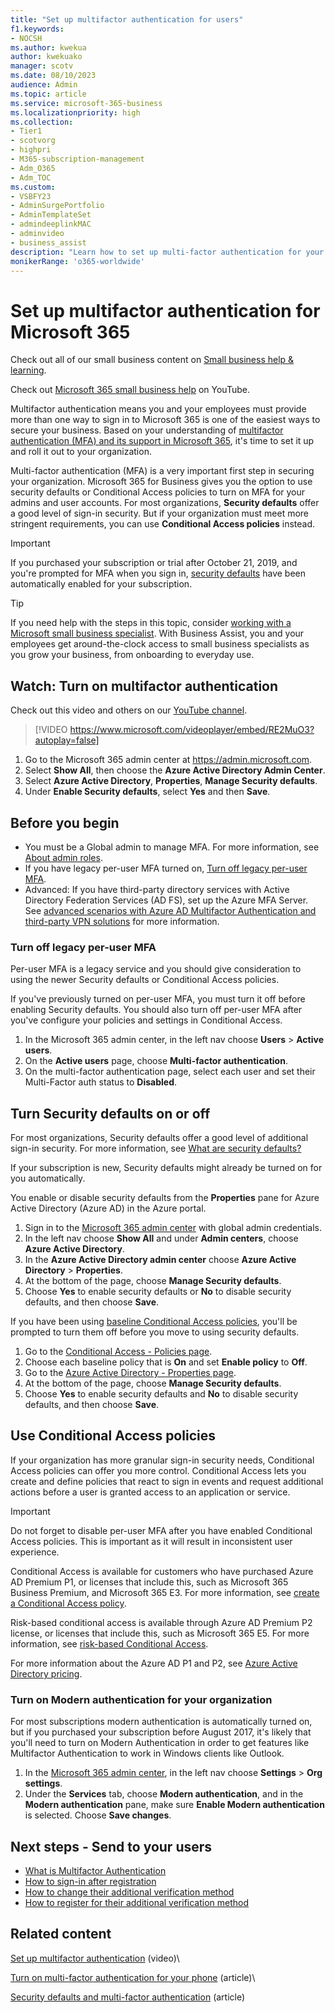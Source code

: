 ```yaml
---
title: "Set up multifactor authentication for users"
f1.keywords:
- NOCSH
ms.author: kwekua
author: kwekuako
manager: scotv
ms.date: 08/10/2023
audience: Admin
ms.topic: article
ms.service: microsoft-365-business
ms.localizationpriority: high
ms.collection: 
- Tier1
- scotvorg
- highpri
- M365-subscription-management
- Adm_O365
- Adm_TOC
ms.custom: 
- VSBFY23
- AdminSurgePortfolio
- AdminTemplateSet
- admindeeplinkMAC
- adminvideo
- business_assist
description: "Learn how to set up multi-factor authentication for your organization."
monikerRange: 'o365-worldwide'
---
```


# Set up multifactor authentication for Microsoft 365

Check out all of our small business content on [Small business help & learning](https://go.microsoft.com/fwlink/?linkid=2224585).

Check out [Microsoft 365 small business help](https://go.microsoft.com/fwlink/?linkid=2197659) on YouTube.

Multifactor authentication means you and your employees must provide more than one way to sign in to Microsoft 365 is one of the easiest ways to secure your business. Based on your understanding of [multifactor authentication (MFA) and its support in Microsoft 365](multi-factor-authentication-microsoft-365.md), it's time to set it up and roll it out to your organization.

Multi-factor authentication (MFA) is a very important first step in securing your organization. Microsoft 365 for Business gives you the option to use security defaults or Conditional Access policies to turn on MFA for your admins and user accounts. For most organizations, **Security defaults** offer a good level of sign-in security. But if your organization must meet more stringent requirements, you can use **Conditional Access policies** instead.

> [!IMPORTANT]
> If you purchased your subscription or trial after October 21, 2019, and you're prompted for MFA when you sign in, [security defaults](/azure/active-directory/fundamentals/concept-fundamentals-security-defaults) have been automatically enabled for your subscription.

> [!TIP]
> If you need help with the steps in this topic, consider [working with a Microsoft small business specialist](https://go.microsoft.com/fwlink/?linkid=2186871). With Business Assist, you and your employees get around-the-clock access to small business specialists as you grow your business, from onboarding to everyday use.

## Watch: Turn on multifactor authentication

Check out this video and others on our [YouTube channel](https://go.microsoft.com/fwlink/?linkid=2197909).

> [!VIDEO https://www.microsoft.com/videoplayer/embed/RE2MuO3?autoplay=false]

1. Go to the Microsoft 365 admin center at <a href="https://admin.microsoft.com/ " target="_blank">https://admin.microsoft.com</a>.
1. Select  **Show All**, then choose the **Azure Active Directory Admin Center**.
1. Select **Azure Active Directory**, **Properties**, **Manage Security defaults**.
1. Under **Enable Security defaults**, select **Yes** and then **Save**.

## Before you begin

- You must be a Global admin to manage MFA. For more information, see [About admin roles](../add-users/about-admin-roles.md).
- If you have legacy per-user MFA turned on, [Turn off legacy per-user MFA](#turn-off-legacy-per-user-mfa).
- Advanced: If you have third-party directory services with Active Directory Federation Services (AD FS), set up the Azure MFA Server. See [advanced scenarios with Azure AD Multifactor Authentication and third-party VPN solutions](/azure/active-directory/authentication/howto-mfaserver-nps-vpn) for more information.

### Turn off legacy per-user MFA

Per-user MFA is a legacy service and you should give consideration to using the newer Security defaults or Conditional Access policies.

If you've previously turned on per-user MFA, you must turn it off before enabling Security defaults.  You should also turn off per-user MFA after you've configure your policies and settings in Conditional Access.

1. In the Microsoft 365 admin center, in the left nav choose **Users** \> **Active users**.
1. On the **Active users** page, choose **Multi-factor authentication**.
1. On the multi-factor authentication page, select each user and set their Multi-Factor auth status to **Disabled**.

## Turn Security defaults on or off

For most organizations, Security defaults offer a good level of additional sign-in security. For more information, see [What are security defaults?](/azure/active-directory/fundamentals/concept-fundamentals-security-defaults)

If your subscription is new, Security defaults might already be turned on for you automatically.

You enable or disable security defaults from the **Properties** pane for Azure Active Directory (Azure AD) in the Azure portal.

1. Sign in to the [Microsoft 365 admin center](https://admin.microsoft.com) with global admin credentials.
2. In the left nav choose **Show All** and under **Admin centers**, choose **Azure Active Directory**.
3. In the **Azure Active Directory admin center** choose **Azure Active Directory** \> **Properties**.
4. At the bottom of the page, choose **Manage Security defaults**.
5. Choose **Yes** to enable security defaults or **No** to disable security defaults, and then choose **Save**.

If you have been using [baseline Conditional Access policies](/azure/active-directory/conditional-access/concept-baseline-protection), you'll be prompted to turn them off before you move to using security defaults.

1. Go to the [Conditional Access - Policies page](https://portal.azure.com/#blade/Microsoft_AAD_IAM/ConditionalAccessBlade/Policies).
2. Choose each baseline policy that is **On** and set **Enable policy** to **Off**.
3. Go to the [Azure Active Directory - Properties page](https://portal.azure.com/#blade/Microsoft_AAD_IAM/ActiveDirectoryMenuBlade/Properties).
4. At the bottom of the page, choose **Manage Security defaults**.
5. Choose **Yes** to enable security defaults and **No** to disable security defaults, and then choose **Save**.

## Use Conditional Access policies

If your organization has more granular sign-in security needs, Conditional Access policies can offer you more control. Conditional Access lets you create and define policies that react to sign in events and request additional actions before a user is granted access to an application or service.

> [!IMPORTANT]
> Do not forget to disable per-user MFA after you have enabled Conditional Access policies. This is important as it will result in inconsistent user experience.

Conditional Access is available for customers who have purchased Azure AD Premium P1, or licenses that include this, such as Microsoft 365 Business Premium, and Microsoft 365 E3. For more information, see [create a Conditional Access policy](/azure/active-directory/authentication/tutorial-enable-azure-mfa).

Risk-based conditional access is available through Azure AD Premium P2 license, or licenses that include this, such as Microsoft 365 E5. For more information, see [risk-based Conditional Access](/azure/active-directory/conditional-access/howto-conditional-access-policy-risk).

For more information about the Azure AD P1 and P2, see [Azure Active Directory pricing](https://azure.microsoft.com/pricing/details/active-directory/).

### Turn on Modern authentication for your organization

For most subscriptions modern authentication is automatically turned on, but if you purchased your subscription before August 2017, it's likely that you'll need to turn on Modern Authentication in order to get features like Multifactor Authentication to work in Windows clients like Outlook.

1. In the <a href="https://go.microsoft.com/fwlink/p/?linkid=2024339" target="_blank">Microsoft 365 admin center</a>, in the left nav choose **Settings** \> **Org settings**.
2. Under the **Services** tab, choose **Modern authentication**, and in the **Modern authentication** pane, make sure **Enable Modern authentication** is selected. Choose **Save changes**.

## Next steps - Send to your users

- [What is Multifactor Authentication](https://support.microsoft.com/help/4577374/what-is-multifactor-authentication)
- [How to sign-in after registration](https://support.microsoft.com/office/2b856342-170a-438e-9a4f-3c092394d3cb)
- [How to change their additional verification method](https://support.microsoft.com/office/956ec8d0-7081-4518-a701-f8414cc20831)
- [How to register for their additional verification method](https://support.microsoft.com/office/ace1d096-61e5-449b-a875-58eb3d74de14)

## Related content

[Set up multifactor authentication](set-up-multi-factor-authentication.md) (video)\

[Turn on multi-factor authentication for your phone](https://support.microsoft.com/office/ace1d096-61e5-449b-a875-58eb3d74de14) (article)\

[Security defaults and multi-factor authentication](/microsoft-365/business-premium/m365bp-turn-on-mfa) (article)
